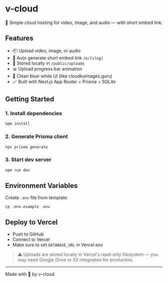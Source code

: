 
# v-cloud

🚀 Simple cloud hosting for video, image, and audio — with short embed link.

## Features

- 📦 Upload video, image, or audio
- 🔗 Auto generate short embed link `/e/[slug]`
- 📁 Stored locally in `/public/uploads`
- 📊 Upload progress bar animation
- 🎨 Clean blue-white UI (like cloudkuimages.guru)
- 🪄 Built with Next.js App Router + Prisma + SQLite

## Getting Started

### 1. Install dependencies

```bash
npm install
```

### 2. Generate Prisma client

```bash
npx prisma generate
```

### 3. Start dev server

```bash
npm run dev
```

## Environment Variables

Create `.env` file from template:

```
cp .env.example .env
```

## Deploy to Vercel

- Push to GitHub
- Connect to Vercel
- Make sure to set `DATABASE_URL` in Vercel env

> ⚠️ Uploads are stored locally in Vercel's read-only filesystem — you may need Google Drive or S3 integration for production.

---

Made with 💙 by v-cloud.
